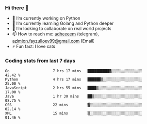 ### Hi there 👋

<!--
**adheeeem/adheeeem** is a ✨ _special_ ✨ repository because its `README.md` (this file) appears on your GitHub profile.

Here are some ideas to get you started:
-->
- 🔭 I’m currently working on Python
- 🌱 I’m currently learning Golang and Python deeper
- 👯 I’m looking to collaborate on real world projects
- 📫 How to reach me: [adheeeem](https://t.me/adheeeem) (telegram), azimjon.fayzulloev99@gmail.com (Email)
- ⚡ Fun fact: I love cats 


### Coding stats from last 7 days
<!--START_SECTION:waka-->

```text
Go                    7 hrs 17 mins   ██████████▓░░░░░░░░░░░░░░   42.42 %
Python                4 hrs 17 mins   ██████▒░░░░░░░░░░░░░░░░░░   25.00 %
JavaScript            2 hrs 55 mins   ████▒░░░░░░░░░░░░░░░░░░░░   17.00 %
Java                  1 hr 30 mins    ██▒░░░░░░░░░░░░░░░░░░░░░░   08.75 %
CSS                   22 mins         ▓░░░░░░░░░░░░░░░░░░░░░░░░   02.14 %
XML                   15 mins         ▒░░░░░░░░░░░░░░░░░░░░░░░░   01.46 %
```

<!--END_SECTION:waka-->
